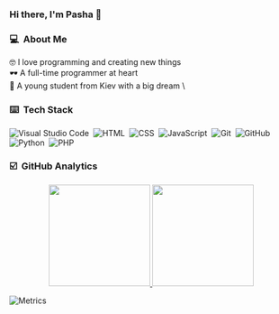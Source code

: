 ### Hi there, I'm Pasha 👋

### 💻 &nbsp;About Me

🤓 I love programming and creating new things \
🕶 A full-time programmer at heart \
🙌 A young student from Kiev with a big dream \


### ⌨️  &nbsp;Tech Stack

![Visual Studio Code](https://img.shields.io/badge/-Visual%20Studio%20Code-05122A?style=flat&logo=visual-studio-code&logoColor=007ACC)&nbsp;
![HTML](https://img.shields.io/badge/-HTML-05122A?style=flat&logo=HTML5)&nbsp;
![CSS](https://img.shields.io/badge/-CSS-05122A?style=flat&logo=CSS3&logoColor=1572B6)&nbsp;
![JavaScript](https://img.shields.io/badge/-JavaScript-05122A?style=flat&logo=javascript)&nbsp;
![Git](https://img.shields.io/badge/-Git-05122A?style=flat&logo=git)&nbsp;
![GitHub](https://img.shields.io/badge/-GitHub-05122A?style=flat&logo=github)&nbsp;
![Python](https://img.shields.io/badge/-Python-05122A?style=flat&logo=python)&nbsp;
![PHP](https://img.shields.io/badge/-PHP-05122A?style=flat&logo=php)&nbsp;

### ☑️ &nbsp;GitHub Analytics

<center>
  <a href="https://github.com/Syagr">
    <img height="180em" src="https://github-readme-stats.vercel.app/api?username=Syagr&show_icons=true&theme=dark&show_icons=true&include_all_commits=true&count_private=true"/>
    <img height="180em" src="https://github-readme-stats.vercel.app/api/top-langs/?username=Syagr&theme=dark&layout=compact&langs_count=8&hide=php"/>
  </a>
</center>

![Metrics](https://metrics.lecoq.io/Syagr?template=classic&base=header%2C%20activity%2C%20community%2C%20repositories%2C%20metadata&base.indepth=false&base.hireable=false&base.skip=false&config.timezone=Europe%2FKiev)
